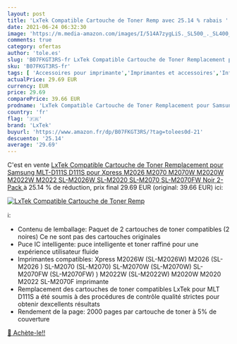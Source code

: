 ```yaml
---
layout: post
title: 'LxTek Compatible Cartouche de Toner Remp avec 25.14 % rabais '
date: 2021-06-24 06:32:30
image: 'https://m.media-amazon.com/images/I/514A7zygLiS._SL500_._SL400_.jpg'
comments: true
category: ofertas
author: 'tole.es'
slug: 'B07FKGT3RS-fr LxTek Compatible Cartouche de Toner Remplacement pour...'
sku: 'B07FKGT3RS-fr'
tags: [ 'Accessoires pour imprimante','Imprimantes et accessoires','Informatique','Toners','lxtek', ]
actualPrice: 29.69 EUR
currency: EUR
price: 29.69
comparePrice: 39.66 EUR
prodname: 'LxTek Compatible Cartouche de Toner Remplacement pour Samsung MLT-D111S D111S pour Xpress M2026 M2070 M2070W M2020W M2022W M2022 SL-M2026W SL-M2020 SL-M2070 SL-M2070FW  Noir  2-Pack '
country: 'fr'
flag: '🇫🇷'
brand: 'LxTek'
buyurl: 'https://www.amazon.fr/dp/B07FKGT3RS/?tag=tolees0d-21'
descuento: '25.14'
average: '29.69'
---
```


C'est en vente [LxTek Compatible Cartouche de Toner Remplacement pour Samsung MLT-D111S D111S pour Xpress M2026 M2070 M2070W M2020W M2022W M2022 SL-M2026W SL-M2020 SL-M2070 SL-M2070FW  Noir  2-Pack ](https://www.amazon.fr/dp/B07FKGT3RS/?tag=tolees0d-21)  à  25.14 % de réduction, prix final  29.69 EUR (original: 39.66 EUR) ici:

[![LxTek Compatible Cartouche de Toner Remp](https://m.media-amazon.com/images/I/514A7zygLiS._SL500_._SL400_.jpg)](https://www.amazon.fr/dp/B07FKGT3RS/?tag=tolees0d-21)

ℹ️:

- Contenu de lemballage: Paquet de 2 cartouches de toner compatibles (2 noires) Ce ne sont pas des cartouches originales
- Puce IC intelligente: puce intelligente et toner raffiné pour une expérience utilisateur fluide
- Imprimantes compatibles: Xpress M2026W (SL-M2026W) M2026 (SL-M2026 ) SL-M2070 (SL-M2070) SL-M2070W (SL-M2070W) SL-M2070FW (SL-M2070FW) ) M2022W (SL-M2022W) M2020W M2020 M2022 SL-M2070F imprimante
- Remplacement des cartouches de toner compatibles LxTek pour MLT D111S a été soumis à des procédures de contrôle qualité strictes pour obtenir dexcellents résultats
- Rendement de la page: 2000 pages par cartouche de toner à 5% de couverture

[🛒 Achète-le!!](https://www.amazon.fr/dp/B07FKGT3RS/?tag=tolees0d-21)
